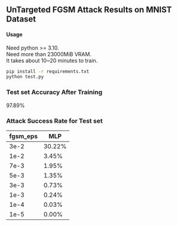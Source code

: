 ## UnTargeted FGSM Attack Results on MNIST Dataset

#### Usage

Need python >= 3.10.   
Need more than 23000MiB VRAM.   
It takes about 10~20 minutes to train.

```bash
pip install -r requirements.txt
python test.py
```

### Test set Accuracy After Training

97.89%

### Attack Success Rate for Test set

| fgsm_eps |  MLP   |
|----------|--------|
| 3e-2     | 30.22% |
| 1e-2     |  3.45% |
| 7e-3     |  1.95% |
| 5e-3     |  1.35% |
| 3e-3     |  0.73% |
| 1e-3     |  0.24% |
| 1e-4     |  0.03% |
| 1e-5     |  0.00% |